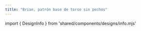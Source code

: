 ```yaml
---
title: "Brian, patrón base de torso sin pechos"
---
```


import { DesignInfo } from 'shared/components/designs/info.mjs'

<DesignInfo design='brian' docs />

